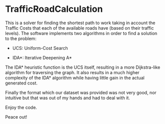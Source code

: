 TrafficRoadCalculation
======================

This is a solver for finding the shortest path to work taking in account the Traffic Costs that each of 
the available roads have (based on their traffic levels). The software implements two algorithms in order
to find a solution to the problem:
 
* UCS: Uniform-Cost Search

* IDA*: Iterative Deepening A*

The IDA* heuristic function is the UCS itself, resulting in a more Dijkstra-like algorithm for traversing 
the graph. It also results in a much higher complexity of the IDA* algorithm while having little gain in 
the actual generated cost.

Finally the format which our dataset was provided was not very good, nor intuitive but that was out of 
my hands and had to deal with it.


Enjoy the code.

Peace out!
